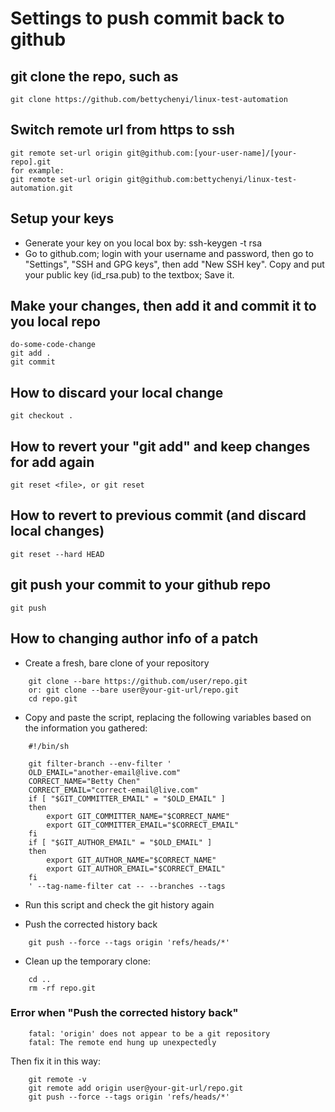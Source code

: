 # Settings to push commit back to github
## git clone the repo, such as 
	git clone https://github.com/bettychenyi/linux-test-automation 

## Switch remote url from https to ssh
	git remote set-url origin git@github.com:[your-user-name]/[your-repo].git
	for example:
	git remote set-url origin git@github.com:bettychenyi/linux-test-automation.git

## Setup your keys
* Generate your key on you local box by:
	ssh-keygen -t rsa
* Go to github.com; login with your username and password, then go to "Settings", "SSH and GPG keys", then add "New SSH key". Copy and put your public key (id_rsa.pub) to the textbox; Save it.

## Make your changes, then add it and commit it to you local repo
	do-some-code-change
	git add .
	git commit

## How to discard your local change
	git checkout .

## How to revert your "git add" and keep changes for add again
	git reset <file>, or git reset

## How to revert to previous commit (and discard local changes)
	git reset --hard HEAD

## git push your commit to your github repo
	git push
	
## How to changing author info of a patch
* Create a fresh, bare clone of your repository
```
	git clone --bare https://github.com/user/repo.git
	or: git clone --bare user@your-git-url/repo.git
	cd repo.git
```
* Copy and paste the script, replacing the following variables based on the information you gathered:
```
	#!/bin/sh

	git filter-branch --env-filter '
	OLD_EMAIL="another-email@live.com"
	CORRECT_NAME="Betty Chen"
	CORRECT_EMAIL="correct-email@live.com"
	if [ "$GIT_COMMITTER_EMAIL" = "$OLD_EMAIL" ]
	then
	    export GIT_COMMITTER_NAME="$CORRECT_NAME"
	    export GIT_COMMITTER_EMAIL="$CORRECT_EMAIL"
	fi
	if [ "$GIT_AUTHOR_EMAIL" = "$OLD_EMAIL" ]
	then
	    export GIT_AUTHOR_NAME="$CORRECT_NAME"
	    export GIT_AUTHOR_EMAIL="$CORRECT_EMAIL"
	fi
	' --tag-name-filter cat -- --branches --tags
```
* Run this script and check the git history again

* Push the corrected history back
```
	git push --force --tags origin 'refs/heads/*'
```

* Clean up the temporary clone:
```
	cd ..
	rm -rf repo.git
```

### Error when "Push the corrected history back"
```
	fatal: 'origin' does not appear to be a git repository
	fatal: The remote end hung up unexpectedly
```
Then fix it in this way:
```
	git remote -v
	git remote add origin user@your-git-url/repo.git
	git push --force --tags origin 'refs/heads/*'
```

